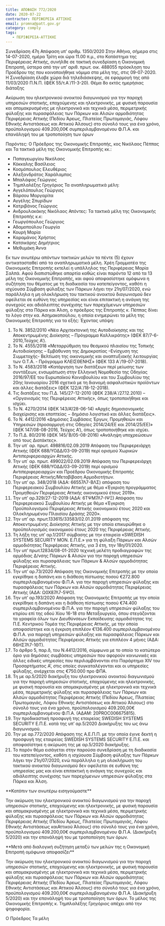 ```yaml
---
title: ΑΠΟΦΑΣΗ 772/2020
date: 2020-07-22
contractor: ΠΕΡΙΦΕΡΕΙΑ ΑΤΤΙΚΗΣ
email: promna@patt.gov.gr
category: comply
tags:
   - ΠΕΡΙΦΕΡΕΙΑ-ΑΤΤΙΚΗΣ
---
```

<p>
Συνεδρίαση 47η
<!--center-->Απόφαση υπ’ αριθμ. 1350/2020<!--/center-->
Στην Αθήνα, σήμερα στις 14-07-2020, ημέρα Τρίτη και ώρα 11.00 π.μ., στο Κατάστημα της Περιφέρειας Αττικής, συνήλθε σε τακτική συνεδρίαση η Οικονομική Επιτροπή, ύστερα από την υπ’ αριθ. πρωτ. οικ. 488055 πρόσκληση του Προέδρου της που κοινοποιήθηκε νόμιμα στα μέλη της, στις 09-07-2020.
Η Συνεδρίαση έλαβε χώρα διά τηλεδιάσκεψης, σε εφαρμογή της από 11/03/2020 Π.Ν.Π. (ΦΕΚ 55/τ.Α΄/11-3-20).

<!--center-->Θέμα 8ο εκτός ημερήσιας διάταξης<!--/center-->
Ακύρωση του ηλεκτρονικού ανοικτού διαγωνισμού για την παροχή υπηρεσιών στατικής, εποχούμενης και ηλεκτρονικής, με φυσική παρουσία και απομακρυσμένης με ηλεκτρονικά και τεχνικά μέσα, περιμετρικής φύλαξης και πυρασφάλειας των Πάρκων και Αλσών αρμοδιότητας Περιφέρειας Αττικής (Πεδίου Άρεως, Πλατείας Πρωτομαγιάς, Λόφου Εθνικής Αντιστάσεως και Αττικού Άλσους) στο σύνολό τους για ένα χρόνο, προϋπολογισμού 409.200,00€ συμπεριλαμβανομένου Φ.Π.Α. και επανάληψή του με τροποποίηση των όρων

Παρόντες:
Ο Πρόεδρος της Οικονομικής Επιτροπής, κος Νικόλαος Πέππας και
Τα τακτικά μέλη της Οικονομικής Επιτροπής κκ.:
- Παπαγεωργίου Νικόλαος
- Κόκκαλης Βασίλειος
- Κοσμόπουλος Ελευθέριος
- Αλεξανδράτος Χαράλαμπος
- Μπαλάφας Γεώργιος
- Τημπλαλέξης Γρηγόριος
Τα αναπληρωματικά μέλη:
- Αγγελόπουλος Γεώργιος
- Βάρσου Μαργαρίτα
- Αγγέλης Σπυρίδων
- Κατριβάνος Γεώργιος
- Ανδρουλακάκης Νικόλαος
Απόντες:
Τα τακτικά μέλη της Οικονομικής Επιτροπής κ.κ:
- Γεωργόπουλος Γεώργιος
- Αδαμοπούλου Γεωργία
- Κουρή Μαρία
- Καραμάνος Χρήστος
- Κατσικάρης Δημήτριος
- Μεθυμάκη Άννα

Εκ των ανωτέρω απόντων τακτικών μελών τα πέντε (5) έχουν αντικατασταθεί από τα αναπληρωματικά μέλη. Χρέη Γραμματέα της Οικονομικής Επιτροπής εκτελεί η υπάλληλος της Περιφέρειας Μαρία Σαλπά. Αφού διαπιστώθηκε απαρτία καθώς είναι παρόντα 12 από τα 13 μέλη της Οικονομικής Επιτροπής, και αφού αποφασίστηκε ομόφωνα η συζήτηση του θέματος με τη διαδικασία του κατεπείγοντος, καθότι η ισχύουσα Σύμβαση φύλαξης των Πάρκων λήγει την 21η/07/2020, ενώ παράλληλα η μη ολοκλήρωση του τακτικού ανοικτού διαγωνισμού δεν οφείλεται σε ευθύνη της υπηρεσίας και είναι επιτακτική η ανάγκη της συνεχούς και αδιάλειπτης συνέχισης των παρεχόμενων υπηρεσιών φύλαξης στα Πάρκα και Άλση, ο πρόεδρος της Επιτροπής κ. Πέππας δίνει το λόγο στην κα. Ασημακοπούλου, η οποία ενημερώνει τα μέλη της Οικονομικής Επιτροπής για τα εξής:
Έχοντας υπόψη:
1. Το Ν. 3852/2010 «Νέα Αρχιτεκτονική της Αυτοδιοίκησης και της Αποκεντρωμένης Διοίκησης – Πρόγραμμα Καλλικράτης» (ΦΕΚ 87/7-6-2010,Τεύχος Α’).
2. Το Ν. 4555/2018 «Μεταρρύθμιση του θεσμικού πλαισίου της Τοπικής Αυτοδιοίκησης – Εμβάθυνση της Δημοκρατίας –Ενίσχυση της Συμμετοχής- Βελτίωση της οικονομικής και αναπτυξιακής λειτουργίας των Ο.Τ.Α. - Πρόγραμμα ΚΛΕΙΣΘΕΝΗΣ» (ΦΕΚ 133 Α΄/19-07-2018).
3. Το Ν. 4583/2018 «Κατάργηση των διατάξεων περί μείωσης των συντάξεων, ενσωμάτωση στην Ελληνική Νομοθεσία της Οδηγίας 2016/97/ΕΕ του Ευρωπαϊκού Κοινοβουλίου και του Συμβουλίου της 20ης Ιανουαρίου 2016 σχετικά με τη διανομή ασφαλιστικών προϊόντων και άλλες διατάξεις» (ΦΕΚ 122/Α΄/18-12-2018).
4. Τις διατάξεις του Π.Δ. 145/27-12-2010 (ΦΕΚ 238/Α΄/27.12.2010) – «Οργανισμός της Περιφέρειας Αττικής», όπως τροποποιήθηκε και ισχύει.
5. Το Ν. 4270/2014 (ΦΕΚ 143/Α’/28-06-14) «Αρχές δημοσιονομικής διαχείρισης και εποπτείας − δημόσιο λογιστικό και άλλες διατάξεις».
6. Το Ν. 4412/2016 «Δημόσιες Συμβάσεις Έργων, Προμηθειών και Υπηρεσιών (προσαρμογή στις Οδηγίες 2014/24/ΕΕ και 2014/25/ΕΕ)» (ΦΕΚ 147/08-08-2016, Τεύχος Α’), όπως τροποποιήθηκε και ισχύει.
7. Το Π.Δ. 80/2016 (ΦΕΚ 145/΄Β/05-08-2016) «Ανάληψη υποχρεώσεων από τους Διατάκτες».
8. Την υπ΄ αρ. πρωτ. 498816/02.09.2019 Απόφαση του Περιφερειάρχη Αττικής (ΦΕΚ 688/ΥΟΔΔ/03-09-2019) περί ορισμού Χωρικών Αντιπεριφερειαρχών Αττικής.
9. Την υπ΄ αρ. πρωτ. 499022/02.09.2019 Απόφαση του Περιφερειάρχη Αττικής (ΦΕΚ 688/ΥΟΔΔ/03-09-2019) περί ορισμού Αντιπεριφερειαρχών και Προέδρου Οικονομικής Επιτροπής Περιφέρειας Αττικής/Μεταβίβαση Αρμοδιοτήτων.
10. Την υπ’ αρ. 348/2018 (ΑΔΑ: 66557Λ7-ΒΛΣ) απόφαση του Περιφερειακού Συμβουλίου Αττικής με θέμα «Έγκριση προγράμματος Προμηθειών Περιφέρειας Αττικής οικονομικού έτους 2019».
11. Την υπ’ αρ.329/27-12-2019 (ΑΔΑ: 6ΤΨΜ7Λ7-ΙΨΞ) Απόφαση του Περιφερειακού Συμβουλίου Αττικής με θέμα «Έγκριση Προϋπολογισμού Περιφέρειας Αττικής οικονομικού έτους 2020 και Ολοκληρωμένου Πλαισίου Δράσης 2020».
12. Την υπ’ αρ. πρωτ.133615/33583/02.01.2019 απόφαση της Αποκεντρωμένης Διοίκησης Αττικής με την οποία επικυρώθηκε ο προϋπολογισμός οικονομικού έτους 2020 της Περιφέρειας Αττικής.
13. Τη λήξη της υπ’ αρ.1/2017 σύμβασης με την εταιρεία «SWEDISH SYSTEMS SECURITY ΜΟΝ. Ε.Π.Ε.» για τη φύλαξη Πάρκων και Αλσών αρμοδιότητας Περιφέρειας Αττικής, για 3 έτη, την 18η/01/2020.
14. Την υπ’ πρωτ.12834/08-01-2020 τεχνική μελέτη προδιαγραφών της αρμόδιας Δ/νσης Πάρκων & Αλσών για την παροχή υπηρεσιών φύλαξης και πυρασφάλειας των Πάρκων & Αλσών αρμοδιότητας Περιφέρειας Αττικής.
15. Την υπ’ αρ.73/2020 Απόφαση της Οικονομικής Επιτροπής με την οποία εγκρίθηκε η δαπάνη και η διάθεση πίστωσης ποσού €272.800 συμπεριλαμβανομένου Φ.Π.Α. για την παροχή υπηρεσιών φύλαξης και πυρασφάλειας των Πάρκων και Αλσών αρμοδιότητας Περιφέρειας Αττικής (ΑΔΑ: Ω0Χ87Λ7-5ΨΟ).
16. Την υπ’ αρ.193/2020 Απόφαση της Οικονομικής Επιτροπής με την οποία εγκρίθηκε η δαπάνη και η διάθεση πίστωσης ποσού €74.400 συμπεριλαμβανομένου Φ.Π.Α. για την παροχή υπηρεσιών φύλαξης του κτιρίου επί της οδού Χίου 16-18 στο Μεταξουργείο, όπου στεγάζονται τα γραφεία όλων των Διευθύνσεων Εκπαίδευσης αρμοδιότητας της Π.Ε. Κεντρικού Τομέα της Περιφέρειας Αττικής, με την οποία αποφασίστηκε και η έγκριση επιπλέον €136.400 συμπεριλαμβανομένου Φ.Π.Α. για παροχή υπηρεσιών φύλαξης και πυρασφάλειας Πάρκων και Αλσών αρμοδιότητας Περιφέρειας Αττικής για επιπλέον 4 μήνες (ΑΔΑ: 66ΗΣ7Λ7-1ΘΤ).
17. Το άρθρο 5, παρ.δ, του Ν.4412/2016, σύμφωνα με το οποίο το κατώτερο όριο για δημόσιες συμβάσεις υπηρεσιών που αφορούν κοινωνικές και άλλες ειδικές υπηρεσίες που περιλαμβάνονται στο Παράρτημα XIV του Προσαρτήματος Α’, στις οποίες συγκαταλέγονται και οι υπηρεσίες φύλαξης, ανέρχεται στις €750.000 προ ΦΠΑ.
18. Τη με αρ.5/2020 διακήρυξη του ηλεκτρονικού ανοικτού διαγωνισμού για την παροχή υπηρεσιών στατικής, εποχούμενης και ηλεκτρονικής, με φυσική παρουσία και απομακρυσμένης με ηλεκτρονικά και τεχνικά μέσα, περιμετρικής φύλαξης και πυρασφάλειας των Πάρκων και Αλσών αρμοδιότητας Περιφέρειας Αττικής (Πεδίου Άρεως, Πλατείας Πρωτομαγιάς, Λόφου Εθνικής Αντιστάσεως και Αττικού Άλσους) στο σύνολό τους για ένα χρόνο, προϋπολογισμού 409.200,00€ συμπεριλαμβανομένου Φ.Π.Α. (ΑΔΑΜ: 20PROC006675815).
19. Την προδικαστική προσφυγή της εταιρείας SWEDISH SYSTEMS SECURITY Ε.Π.Ε. κατά της υπ’ αρ.5/2020 Διακήρυξης του ως άνω διαγωνισμού.
20. Την με αρ.772/2020 Απόφαση της Α.Ε.Π.Π. με την οποία έγινε δεκτή η προσφυγή της εταιρείας SWEDISH SYSTEMS SECURITY Ε.Π.Ε. και αποφασίστηκε η ακύρωση της με αρ.5/2020 διακήρυξης.
21. Το παρόν θέμα εισάγεται στην παρούσα συνεδρίαση με τη διαδικασία του κατεπείγοντος, καθότι η ισχύουσα Σύμβαση φύλαξης των Πάρκων λήγει την 21η/07/2020, ενώ παράλληλα η μη ολοκλήρωση του τακτικού ανοικτού διαγωνισμού δεν οφείλεται σε ευθύνη της υπηρεσίας μας και είναι επιτακτική η ανάγκη της συνεχούς και αδιάλειπτης συνέχισης των παρεχόμενων υπηρεσιών φύλαξης στα Πάρκα και Άλση.

<!--center-->**Κατόπιν των ανωτέρω εισηγούμαστε**<!--/center-->
Την ακύρωση του ηλεκτρονικού ανοικτού διαγωνισμού για την παροχή υπηρεσιών στατικής, εποχούμενης και ηλεκτρονικής, με φυσική παρουσία και απομακρυσμένης με ηλεκτρονικά και τεχνικά μέσα, περιμετρικής φύλαξης και πυρασφάλειας των Πάρκων και Αλσών αρμοδιότητας Περιφέρειας Αττικής (Πεδίου Άρεως, Πλατείας Πρωτομαγιάς, Λόφου Εθνικής Αντιστάσεως καιΑττικού Άλσους) στο σύνολό τους για ένα χρόνο, προϋπολογισμού 409.200,00€ συμπεριλαμβανομένου Φ.Π.Α. (Διακήρυξη 5/2020) και την επανάληψή του με τροποποίηση των όρων.
<!--center-->**Μετά από διαλογική συζήτηση μεταξύ των μελών της η Οικονομική Επιτροπή ομόφωνα αποφασίζει**<!--/center-->
Την ακύρωση του ηλεκτρονικού ανοικτού διαγωνισμού για την παροχή υπηρεσιών στατικής, εποχούμενης και ηλεκτρονικής, με φυσική παρουσία και απομακρυσμένης με ηλεκτρονικά και τεχνικά μέσα, περιμετρικής φύλαξης και πυρασφάλειας των Πάρκων και Αλσών αρμοδιότητας Περιφέρειας Αττικής (Πεδίου Άρεως, Πλατείας Πρωτομαγιάς, Λόφου Εθνικής Αντιστάσεως και Αττικού Άλσους) στο σύνολό τους για ένα χρόνο, προϋπολογισμού 409.200,00€ συμπεριλαμβανομένου Φ.Π.Α. (Διακήρυξη 5/2020) και την επανάληψή του με τροποποίηση των όρων.
Το μέλος της Οικονομικής Επιτροπής κ. Τημπλαλέξης Γρηγόριος απέχει από την ψηφοφορία.

Ο Πρόεδρος  <!--right--> Τα μέλη<!--/right-->
</p>